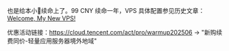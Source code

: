 也是给本小🐔续命上了。99 CNY 续命一年，VPS 具体配置参见历史文章：[Welcome, My New VPS!](/post/Welcome%2C%20My%20New%20VPS%21.html)

优惠活动链接：<https://cloud.tencent.com/act/pro/warmup202506> -> "新购续费同价-轻量应用服务器境外地域"